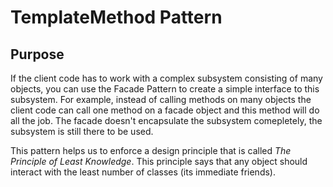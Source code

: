 TemplateMethod Pattern
======================

Purpose
-------

If the client code has to work with a complex subsystem consisting of many objects, you can use the Facade Pattern to create a simple interface to this subsystem. For example, instead of calling methods on many objects the client code can call one method on a facade object and this method will do all the job. The facade doesn't encapsulate the subsystem comepletely, the subsystem is still there to be used.

This pattern helps us to enforce a design principle that is called *The Principle of Least Knowledge*. This principle says that any object should interact with the least number of classes (its immediate friends).
